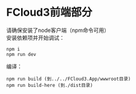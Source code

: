 # FCloud3前端部分
  请确保安装了node客户端（npm命令可用）  
安装依赖项并开始调试：
```
npm i
npm run dev
```
编译：
```
npm run build (到../../FCloud3.App/wwwroot目录)
npm run build-here (到./dist目录)
```